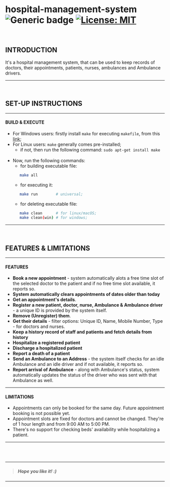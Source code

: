 # hospital-management-system &nbsp; ![Generic badge](https://img.shields.io/badge/Semester-Project-red.svg) [![License: MIT](https://img.shields.io/badge/License-MIT-yellow.svg)](https://en.wikipedia.org/wiki/MIT_License) <!--![views](https://visitor-badge.glitch.me/badge?page_id=code-chaser.hospital-management-system)--> &nbsp;

<br>

## INTRODUCTION
It's a hospital management system, that can be used to keep records of doctors, their appointments, patients, nurses, ambulances and Ambulance drivers.

___

<br>

## SET-UP INSTRUCTIONS
___
#### BUILD & EXECUTE
- For Windows users: firstly install ` make ` for executing ` makefile `, from this [link](https://stackoverflow.com/questions/32127524/how-to-install-and-use-make-in-windows);
- For Linux users: ` make ` generally comes pre-installed;
   - if not, then run the following command: ` sudo apt-get install make `
   <br>
- Now, run the following commands:
   - for building executable file: 
  ```bash
     make all
  ```
   - for executing it:
  ```bash
     make run        # universal;
  ```
   - for deleting executable file:
  ```bash
     make clean      # for linux/macOS;
     make clean(win) # for windows;
  ```
___

<br>

## FEATURES & LIMITATIONS
___
#### FEATURES

- **Book a new appointment** - system automatically alots a free time slot of the selected doctor to the patient and if no free time slot available, it reports so.
- **System automatically clears appointments of dates older than today**
- **Get an appointment's details**.
- **Register a new patient, doctor, nurse, Ambulance & Ambulance driver** - a unique ID is provided by the system itself.
- **Remove (Unregister) them**.
- **Get their details** - filter options: Unique ID, Name, Mobile Number, Type - for doctors and nurses.
- **Keep a history record of staff and patients and fetch details from history**
- **Hospitalize a registered patient**
- **Discharge a hospitalized patient**
- **Report a death of a patient**
- **Send an Ambulance to an Address** - the system itself checks for an idle Ambulance and an idle driver and if not available, it reports so.
- **Report arrival of Ambulance** - along with Ambulance's status, system automatically updates the status of the driver who was sent with that Ambulance as well.

___
#### LIMITATIONS

- Appointments can only be booked for the same day. Future appointment booking is not possible yet.
- Appointment slots are fixed for doctors and cannot be changed. They're of 1 hour length and from 9:00 AM to 5:00 PM.
- There's no support for checking beds' availability while hospitalizing a patient.


___

<br>
<br>


___
>##### *Hope you like it! :)*
___
